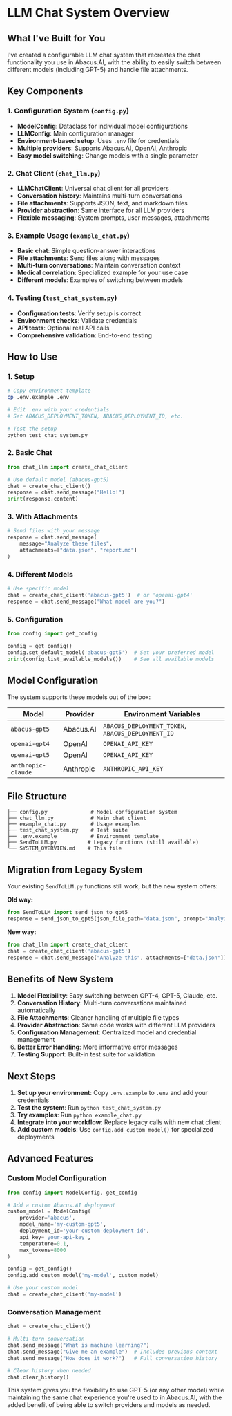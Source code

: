 # LLM Chat System Overview

## What I've Built for You

I've created a configurable LLM chat system that recreates the chat functionality you use in Abacus.AI, with the ability to easily switch between different models (including GPT-5) and handle file attachments.

## Key Components

### 1. Configuration System (`config.py`)
- **ModelConfig**: Dataclass for individual model configurations
- **LLMConfig**: Main configuration manager
- **Environment-based setup**: Uses `.env` file for credentials
- **Multiple providers**: Supports Abacus.AI, OpenAI, Anthropic
- **Easy model switching**: Change models with a single parameter

### 2. Chat Client (`chat_llm.py`)
- **LLMChatClient**: Universal chat client for all providers
- **Conversation history**: Maintains multi-turn conversations
- **File attachments**: Supports JSON, text, and markdown files
- **Provider abstraction**: Same interface for all LLM providers
- **Flexible messaging**: System prompts, user messages, attachments

### 3. Example Usage (`example_chat.py`)
- **Basic chat**: Simple question-answer interactions
- **File attachments**: Send files along with messages
- **Multi-turn conversations**: Maintain conversation context
- **Medical correlation**: Specialized example for your use case
- **Different models**: Examples of switching between models

### 4. Testing (`test_chat_system.py`)
- **Configuration tests**: Verify setup is correct
- **Environment checks**: Validate credentials
- **API tests**: Optional real API calls
- **Comprehensive validation**: End-to-end testing

## How to Use

### 1. Setup
```bash
# Copy environment template
cp .env.example .env

# Edit .env with your credentials
# Set ABACUS_DEPLOYMENT_TOKEN, ABACUS_DEPLOYMENT_ID, etc.

# Test the setup
python test_chat_system.py
```

### 2. Basic Chat
```python
from chat_llm import create_chat_client

# Use default model (abacus-gpt5)
chat = create_chat_client()
response = chat.send_message("Hello!")
print(response.content)
```

### 3. With Attachments
```python
# Send files with your message
response = chat.send_message(
    message="Analyze these files",
    attachments=["data.json", "report.md"]
)
```

### 4. Different Models
```python
# Use specific model
chat = create_chat_client('abacus-gpt5')  # or 'openai-gpt4'
response = chat.send_message("What model are you?")
```

### 5. Configuration
```python
from config import get_config

config = get_config()
config.set_default_model('abacus-gpt5')  # Set your preferred model
print(config.list_available_models())    # See all available models
```

## Model Configuration

The system supports these models out of the box:

| Model | Provider | Environment Variables |
|-------|----------|----------------------|
| `abacus-gpt5` | Abacus.AI | `ABACUS_DEPLOYMENT_TOKEN`, `ABACUS_DEPLOYMENT_ID` |
| `openai-gpt4` | OpenAI | `OPENAI_API_KEY` |
| `openai-gpt5` | OpenAI | `OPENAI_API_KEY` |
| `anthropic-claude` | Anthropic | `ANTHROPIC_API_KEY` |

## File Structure

```
├── config.py              # Model configuration system
├── chat_llm.py            # Main chat client
├── example_chat.py        # Usage examples
├── test_chat_system.py    # Test suite
├── .env.example           # Environment template
├── SendToLLM.py          # Legacy functions (still available)
└── SYSTEM_OVERVIEW.md    # This file
```

## Migration from Legacy System

Your existing `SendToLLM.py` functions still work, but the new system offers:

**Old way:**
```python
from SendToLLM import send_json_to_gpt5
response = send_json_to_gpt5(json_file_path="data.json", prompt="Analyze this")
```

**New way:**
```python
from chat_llm import create_chat_client
chat = create_chat_client('abacus-gpt5')
response = chat.send_message("Analyze this", attachments=["data.json"])
```

## Benefits of New System

1. **Model Flexibility**: Easy switching between GPT-4, GPT-5, Claude, etc.
2. **Conversation History**: Multi-turn conversations maintained automatically
3. **File Attachments**: Cleaner handling of multiple file types
4. **Provider Abstraction**: Same code works with different LLM providers
5. **Configuration Management**: Centralized model and credential management
6. **Better Error Handling**: More informative error messages
7. **Testing Support**: Built-in test suite for validation

## Next Steps

1. **Set up your environment**: Copy `.env.example` to `.env` and add your credentials
2. **Test the system**: Run `python test_chat_system.py`
3. **Try examples**: Run `python example_chat.py`
4. **Integrate into your workflow**: Replace legacy calls with new chat client
5. **Add custom models**: Use `config.add_custom_model()` for specialized deployments

## Advanced Features

### Custom Model Configuration
```python
from config import ModelConfig, get_config

# Add a custom Abacus.AI deployment
custom_model = ModelConfig(
    provider='abacus',
    model_name='my-custom-gpt5',
    deployment_id='your-custom-deployment-id',
    api_key='your-api-key',
    temperature=0.1,
    max_tokens=8000
)

config = get_config()
config.add_custom_model('my-model', custom_model)

# Use your custom model
chat = create_chat_client('my-model')
```

### Conversation Management
```python
chat = create_chat_client()

# Multi-turn conversation
chat.send_message("What is machine learning?")
chat.send_message("Give me an example")  # Includes previous context
chat.send_message("How does it work?")   # Full conversation history

# Clear history when needed
chat.clear_history()
```

This system gives you the flexibility to use GPT-5 (or any other model) while maintaining the same chat experience you're used to in Abacus.AI, with the added benefit of being able to switch providers and models as needed.
